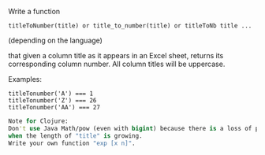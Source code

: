 Write a function 

`titleToNumber(title) or title_to_number(title) or titleToNb title ...`

(depending on the language)

that given a column title as it appears in an Excel sheet, returns its corresponding column number. All column titles will be uppercase.

Examples:
```
titleTonumber('A') === 1
titleTonumber('Z') === 26
titleTonumber('AA') === 27
```


```clojure
Note for Clojure:
Don't use Java Math/pow (even with bigint) because there is a loss of precision 
when the length of "title" is growing. 
Write your own function "exp [x n]".
```


